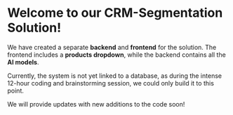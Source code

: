 # Welcome to our CRM-Segmentation Solution!

We have created a separate **backend** and **frontend** for the solution. The frontend includes a **products dropdown**, while the backend contains all the **AI models**. 

Currently, the system is not yet linked to a database, as during the intense 12-hour coding and brainstorming session, we could only build it to this point.

We will provide updates with new additions to the code soon!

